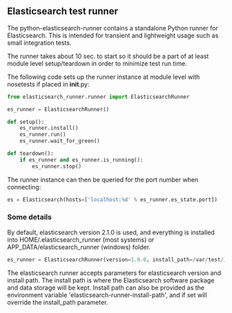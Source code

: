 ## Elasticsearch test runner

The python-elasticsearch-runner contains a standalone Python runner for Elasticsearch. This is intended
for transient and lightweight usage such as small integration tests.

The runner takes about 10 sec. to start so it should be a part of at least module level setup/teardown in
order to minimize test run time.

The following code sets up the runner instance at module level with nosetests if placed in __init__.py:

```python
from elasticsearch_runner.runner import ElasticsearchRunner

es_runner = ElasticsearchRunner()

def setup():
    es_runner.install()
    es_runner.run()
    es_runner.wait_for_green()

def teardown():
    if es_runner and es_runner.is_running():
        es_runner.stop()
```

The runner instance can then be queried for the port number when connecting:

```python
es = Elasticsearch(hosts=['localhost:%d' % es_runner.es_state.port])
```



### Some details

By default, elasticsearch version 2.1.0 is used, and everything is installed into HOME/.elasticsearch_runner (most systems) or APP_DATA/elasticsearch_runner (windows) folder.


```python
es_runner = ElasticsearchRunner(version=1.0.0, install_path=/var/test/)
```

The elasticsearch runner accepts parameters for elasticsearch version and install path. 
The install path is where the Elasticsearch software package and data storage will be kept.
Install path can also be provided as the environment variable 'elasticsearch-runner-install-path', and if set will override the install_path parameter.

